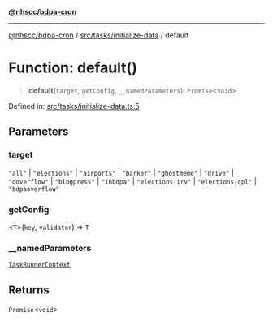 [**@nhscc/bdpa-cron**](../../../../README.md)

***

[@nhscc/bdpa-cron](../../../../README.md) / [src/tasks/initialize-data](../README.md) / default

# Function: default()

> **default**(`target`, `getConfig`, `__namedParameters`): `Promise`\<`void`\>

Defined in: [src/tasks/initialize-data.ts:5](https://github.com/nhscc/bdpa-cron/blob/8ad58c8c8508bf539936ccdd28c6f77ce4493fea/src/tasks/initialize-data.ts#L5)

## Parameters

### target

`"all"` | `"elections"` | `"airports"` | `"barker"` | `"ghostmeme"` | `"drive"` | `"qoverflow"` | `"blogpress"` | `"inbdpa"` | `"elections-irv"` | `"elections-cpl"` | `"bdpaoverflow"`

### getConfig

\<`T`\>(`key`, `validator`) => `T`

### \_\_namedParameters

[`TaskRunnerContext`](../../../util/type-aliases/TaskRunnerContext.md)

## Returns

`Promise`\<`void`\>
